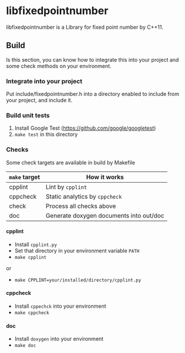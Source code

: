 # libfixedpointnumber
libfixedpointnumber is a Library for fixed point number by C++11.

## Build

Is this section, you can know how to integrate this into your project
and some check methods on your environment.

### Integrate into your project

Put include/fixedpointnumber.h into a directory
enabled to include from your project,
and include it.

### Build unit tests

1. Install Google Test (https://github.com/google/googletest)
1. `make test` in this directory

### Checks

Some check targets are available in build by Makefile

| `make` target | How it works |
----|----
| cpplint | Lint by `cpplint` |
| cppcheck | Static analytics by `cppcheck` |
| check | Process all checks above |
| doc | Generate doxygen documents into out/doc |

#### cpplint

- Install `cpplint.py`
- Set that directory in your environment variable `PATH`
- `make cpplint`

or

- `make CPPLINT=your/installed/directory/cpplint.py`

#### cppcheck

- Install `cppechck` into your environment
- `make cppcheck`

#### doc

- Install `doxygen` into your environment
- `make doc`
